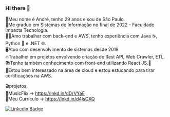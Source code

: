 ### Hi there 👋

<!--
**andre-prado/andre-prado** is a ✨ _special_ ✨ repository because its `README.md` (this file) appears on your GitHub profile.

Here are some ideas to get you started:
- 🔭 I’m currently working on ...
- 🌱 I’m currently learning ...
- 👯 I’m looking to collaborate on ...
- 🤔 I’m looking for help with ...
- 💬 Ask me about ...
- 📫 How to reach me: ...
- 😄 Pronouns: ...
- ⚡ Fun fact: ...
-->

🔭Meu nome é André, tenho 29 anos e sou de São Paulo.<br>
:monocle_face:Me graduo em Sistemas de Informação no final de 2022 - Faculdade Impacta Tecnologia.<br>
:massage_man:Amo trabalhar com back-end e AWS, tenho experiência com Java :coffee:, Python :snake: e .NET :globe_with_meridians:.<br>
:desktop_computer:Atuo com desenvolvimento de sistemas desde 2019<br>
:fire:Trabalhei em projetos envolvendo criação de Rest API, Web Crawler, ETL.<br>
:books:Tenho também conhecimento com front-end utilizando React JS.:green_heart:<br>
🔭Estou bem interessado na área de cloud e estou estudando para tirar certificações na AWS.

:clapper:projetos:<br>
:musical_note:MusicFlix -> https://lnkd.in/dDrVYaE <br>
:open_book:Meu Currículo -> https://lnkd.in/d4isCXQ

[![Linkedin Badge](https://img.shields.io/badge/-LinkedIn-blue?style=flat-square&logo=Linkedin&logoColor=white&link=https://www.linkedin.com/in/andr3prado)](https://www.linkedin.com/in/andreprado-dev/) 
